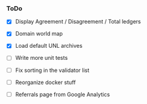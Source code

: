 ### ToDo

- [X] Display Agreement / Disagreement / Total ledgers
- [X] Domain world map
- [X] Load default UNL archives
- [ ] Write more unit tests
- [ ] Fix sorting in the validator list
- [ ] Reorganize docker stuff
- [ ] Referrals page from Google Analytics


